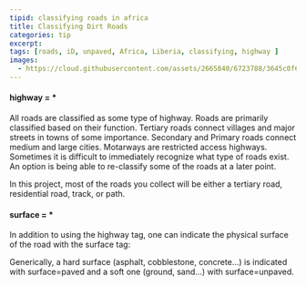 ```yaml
---
tipid: classifying roads in africa
title: Classifying Dirt Roads
categories: tip
excerpt:
tags: [roads, iD, unpaved, Africa, Liberia, classifying, highway ]
images:
  - https://cloud.githubusercontent.com/assets/2665840/6723788/3645c0f6-cdc3-11e4-9cc5-fac202b4a235.png
---
```


#### highway = *

All roads are classified as some type of highway. Roads are primarily classified based on their function. Tertiary roads connect villages and major streets in towns of some importance. Secondary and Primary roads connect medium and large cities. Motarways are restricted access highways. Sometimes it is difficult to immediately recognize what type of roads exist. An option is being able to re-classify some of the roads at a later point.

In this project, most of the roads you collect will be either a tertiary road, residential road, track, or path. 

#### surface = *

In addition to using the highway tag, one can indicate the physical surface of the road with the surface tag:

Generically, a hard surface (asphalt, cobblestone, concrete...) is indicated with surface=paved and a soft one (ground, sand...) with surface=unpaved.



